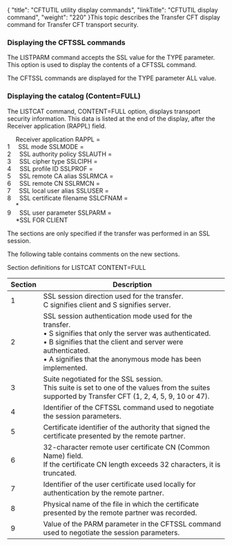 {
    "title": "CFTUTIL utility display commands",
    "linkTitle": "CFTUTIL display command",
    "weight": "220"
}This topic describes the Transfer CFT display command for Transfer CFT transport security.

<span id="Displaying_the_CFTSSL_commands"></span>

### Displaying the CFTSSL commands

The LISTPARM command accepts the SSL value for the TYPE parameter. This
option is used to display the contents of a CFTSSL command.

The CFTSSL commands are displayed for the TYPE parameter ALL value.

<span id="Displaying_the_catalog__Content_FULL_"></span>

### Displaying the catalog (Content=FULL)

The LISTCAT command, CONTENT=FULL option, displays transport security
information. This data is listed at the end of the display, after the
Receiver application (RAPPL) field.

     Receiver application RAPPL =  
1     SSL mode SSLMODE =  
2     SSL authority policy SSLAUTH =  
3     SSL cipher type SSLCIPH =  
4     SSL profile ID SSLPROF =  
5     SSL remote CA alias SSLRMCA =  
6     SSL remote CN SSLRMCN =  
7     SSL local user alias SSLUSER =  
8     SSL certificate filename SSLCFNAM =  
     \*  
9     SSL user parameter SSLPARM =  
     \*SSL FOR CLIENT

The sections are only specified if the transfer was performed in an
SSL session.

The following table contains comments on the new sections.

Section definitions for LISTCAT CONTENT=FULL


| Section  | Description  |
| --- | --- |
|  1  |  SSL session direction used for the transfer.<br/>C signifies client and S signifies server.  |
|  2  |  SSL session authentication mode used for the transfer.<br/> • S signifies that only the server was authenticated.<br/> • B signifies that the client and server were authenticated.<br/> • A signifies that the anonymous mode has been implemented. </li>  |
|  3  |  Suite negotiated for the SSL session.<br/>This suite is set to one of the values from the suites supported by Transfer CFT (1, 2, 4, 5, 9, 10 or 47).  |
|  4  |  Identifier of the CFTSSL command used to negotiate the session parameters.  |
|  5  |  Certificate identifier of the authority that signed the certificate presented by the remote partner.  |
|  6  |  32-character remote user certificate CN (Common Name) field.<br/>If the certificate CN length exceeds 32 characters, it is truncated.  |
|  7  |  Identifier of the user certificate used locally for authentication by the remote partner.  |
|  8  |  Physical name of the file in which the certificate presented by the remote partner was recorded.  |
|  9  |  Value of the PARM parameter in the CFTSSL command used to negotiate the session parameters.  |


